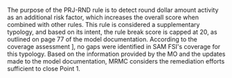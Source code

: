 The purpose of the PRJ-RND rule is to detect round dollar amount activity as an additional risk factor, which increases the overall score when combined with other rules. This rule is considered a supplementary typology, and based on its intent, the rule break score is capped at 20, as outlined on page 77 of the model documentation. According to the coverage assessment ], no gaps were identified in SAM FSI's coverage for this typology. Based on the information provided by the MO and the updates made to the model documentation, MRMC considers the remediation efforts sufficient to close Point 1.
